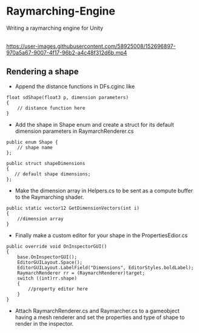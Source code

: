 # Raymarching-Engine
 Writing a raymarching engine for Unity<br><br>


https://user-images.githubusercontent.com/58925008/152696897-970a5a67-9007-4f17-96b2-a4c48f312d6b.mp4

## Rendering a shape

* Append the distance functions in DFs.cginc like
```
float sdShape(float3 p, dimension parameters)	
{
    // distance function here
}
```   
* Add the shape in Shape enum and create a struct for its default dimension parameters in RaymarchRenderer.cs 
```
public enum Shape {
    // shape name
};

public struct shapeDimensions
{
   // default shape dimensions;
};
```
* Make the dimension array in Helpers.cs to be sent as a compute buffer to the Raymarching shader.
```
public static vector12 GetDimensionVectors(int i)
{
    //dimension array
}
```
* Finally make a custom editor for your shape in the PropertiesEdior.cs
```
public override void OnInspectorGUI()
{
    base.OnInspectorGUI();
    EditorGUILayout.Space();
    EditorGUILayout.LabelField("Dimensions", EditorStyles.boldLabel);
    RaymarchRenderer rr = (RaymarchRenderer)target;
    switch ((int)rr.shape)
    {
        //property editor here
    }
}
```
* Attach RaymarchRenderer.cs and Raymarcher.cs to a gameobject having a mesh renderer and set the properties and type of shape to render in the inspector.




